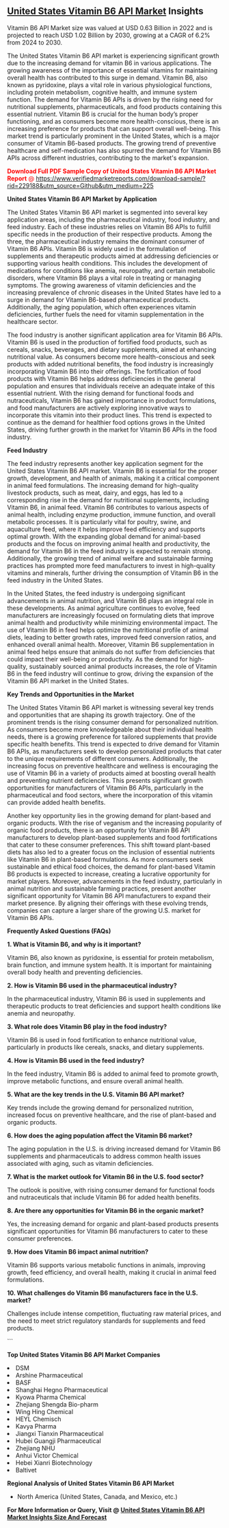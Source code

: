 <h2><a href="https://www.verifiedmarketreports.com/download-sample/?rid=229188&amp;utm_source=Github&amp;utm_medium=225" target="_blank">United States Vitamin B6 API Market</a> Insights</h2><p>Vitamin B6 API Market size was valued at USD 0.63 Billion in 2022 and is projected to reach USD 1.02 Billion by 2030, growing at a CAGR of 6.2% from 2024 to 2030.</p><p> <p>The United States Vitamin B6 API market is experiencing significant growth due to the increasing demand for vitamin B6 in various applications. The growing awareness of the importance of essential vitamins for maintaining overall health has contributed to this surge in demand. Vitamin B6, also known as pyridoxine, plays a vital role in various physiological functions, including protein metabolism, cognitive health, and immune system function. The demand for Vitamin B6 APIs is driven by the rising need for nutritional supplements, pharmaceuticals, and food products containing this essential nutrient. Vitamin B6 is crucial for the human body’s proper functioning, and as consumers become more health-conscious, there is an increasing preference for products that can support overall well-being. This market trend is particularly prominent in the United States, which is a major consumer of Vitamin B6-based products. The growing trend of preventive healthcare and self-medication has also spurred the demand for Vitamin B6 APIs across different industries, contributing to the market's expansion. <p><span class=""><span style="color: #ff0000;"><strong>Download Full PDF Sample Copy of United States Vitamin B6 API Market Report</strong> @ </span><a href="https://www.verifiedmarketreports.com/download-sample/?rid=229188&amp;utm_source=Github&amp;utm_medium=225" target="_blank">https://www.verifiedmarketreports.com/download-sample/?rid=229188&amp;utm_source=Github&amp;utm_medium=225</a></span></p></p> <p><strong>United States Vitamin B6 API Market by Application</strong></p> <p>The United States Vitamin B6 API market is segmented into several key application areas, including the pharmaceutical industry, food industry, and feed industry. Each of these industries relies on Vitamin B6 APIs to fulfill specific needs in the production of their respective products. Among the three, the pharmaceutical industry remains the dominant consumer of Vitamin B6 APIs. Vitamin B6 is widely used in the formulation of supplements and therapeutic products aimed at addressing deficiencies or supporting various health conditions. This includes the development of medications for conditions like anemia, neuropathy, and certain metabolic disorders, where Vitamin B6 plays a vital role in treating or managing symptoms. The growing awareness of vitamin deficiencies and the increasing prevalence of chronic diseases in the United States have led to a surge in demand for Vitamin B6-based pharmaceutical products. Additionally, the aging population, which often experiences vitamin deficiencies, further fuels the need for vitamin supplementation in the healthcare sector. <p>The food industry is another significant application area for Vitamin B6 APIs. Vitamin B6 is used in the production of fortified food products, such as cereals, snacks, beverages, and dietary supplements, aimed at enhancing nutritional value. As consumers become more health-conscious and seek products with added nutritional benefits, the food industry is increasingly incorporating Vitamin B6 into their offerings. The fortification of food products with Vitamin B6 helps address deficiencies in the general population and ensures that individuals receive an adequate intake of this essential nutrient. With the rising demand for functional foods and nutraceuticals, Vitamin B6 has gained importance in product formulations, and food manufacturers are actively exploring innovative ways to incorporate this vitamin into their product lines. This trend is expected to continue as the demand for healthier food options grows in the United States, driving further growth in the market for Vitamin B6 APIs in the food industry.</p> <p><strong>Feed Industry</strong></p> <p>The feed industry represents another key application segment for the United States Vitamin B6 API market. Vitamin B6 is essential for the proper growth, development, and health of animals, making it a critical component in animal feed formulations. The increasing demand for high-quality livestock products, such as meat, dairy, and eggs, has led to a corresponding rise in the demand for nutritional supplements, including Vitamin B6, in animal feed. Vitamin B6 contributes to various aspects of animal health, including enzyme production, immune function, and overall metabolic processes. It is particularly vital for poultry, swine, and aquaculture feed, where it helps improve feed efficiency and supports optimal growth. With the expanding global demand for animal-based products and the focus on improving animal health and productivity, the demand for Vitamin B6 in the feed industry is expected to remain strong. Additionally, the growing trend of animal welfare and sustainable farming practices has prompted more feed manufacturers to invest in high-quality vitamins and minerals, further driving the consumption of Vitamin B6 in the feed industry in the United States. <p>In the United States, the feed industry is undergoing significant advancements in animal nutrition, and Vitamin B6 plays an integral role in these developments. As animal agriculture continues to evolve, feed manufacturers are increasingly focused on formulating diets that improve animal health and productivity while minimizing environmental impact. The use of Vitamin B6 in feed helps optimize the nutritional profile of animal diets, leading to better growth rates, improved feed conversion ratios, and enhanced overall animal health. Moreover, Vitamin B6 supplementation in animal feed helps ensure that animals do not suffer from deficiencies that could impact their well-being or productivity. As the demand for high-quality, sustainably sourced animal products increases, the role of Vitamin B6 in the feed industry will continue to grow, driving the expansion of the Vitamin B6 API market in the United States.</p> <p><strong>Key Trends and Opportunities in the Market</strong></p> <p>The United States Vitamin B6 API market is witnessing several key trends and opportunities that are shaping its growth trajectory. One of the prominent trends is the rising consumer demand for personalized nutrition. As consumers become more knowledgeable about their individual health needs, there is a growing preference for tailored supplements that provide specific health benefits. This trend is expected to drive demand for Vitamin B6 APIs, as manufacturers seek to develop personalized products that cater to the unique requirements of different consumers. Additionally, the increasing focus on preventive healthcare and wellness is encouraging the use of Vitamin B6 in a variety of products aimed at boosting overall health and preventing nutrient deficiencies. This presents significant growth opportunities for manufacturers of Vitamin B6 APIs, particularly in the pharmaceutical and food sectors, where the incorporation of this vitamin can provide added health benefits. <p>Another key opportunity lies in the growing demand for plant-based and organic products. With the rise of veganism and the increasing popularity of organic food products, there is an opportunity for Vitamin B6 API manufacturers to develop plant-based supplements and food fortifications that cater to these consumer preferences. This shift toward plant-based diets has also led to a greater focus on the inclusion of essential nutrients like Vitamin B6 in plant-based formulations. As more consumers seek sustainable and ethical food choices, the demand for plant-based Vitamin B6 products is expected to increase, creating a lucrative opportunity for market players. Moreover, advancements in the feed industry, particularly in animal nutrition and sustainable farming practices, present another significant opportunity for Vitamin B6 API manufacturers to expand their market presence. By aligning their offerings with these evolving trends, companies can capture a larger share of the growing U.S. market for Vitamin B6 APIs.</p> <p><strong>Frequently Asked Questions (FAQs)</strong></p> <p><strong>1. What is Vitamin B6, and why is it important?</strong></p> <p>Vitamin B6, also known as pyridoxine, is essential for protein metabolism, brain function, and immune system health. It is important for maintaining overall body health and preventing deficiencies.</p> <p><strong>2. How is Vitamin B6 used in the pharmaceutical industry?</strong></p> <p>In the pharmaceutical industry, Vitamin B6 is used in supplements and therapeutic products to treat deficiencies and support health conditions like anemia and neuropathy.</p> <p><strong>3. What role does Vitamin B6 play in the food industry?</strong></p> <p>Vitamin B6 is used in food fortification to enhance nutritional value, particularly in products like cereals, snacks, and dietary supplements.</p> <p><strong>4. How is Vitamin B6 used in the feed industry?</strong></p> <p>In the feed industry, Vitamin B6 is added to animal feed to promote growth, improve metabolic functions, and ensure overall animal health.</p> <p><strong>5. What are the key trends in the U.S. Vitamin B6 API market?</strong></p> <p>Key trends include the growing demand for personalized nutrition, increased focus on preventive healthcare, and the rise of plant-based and organic products.</p> <p><strong>6. How does the aging population affect the Vitamin B6 market?</strong></p> <p>The aging population in the U.S. is driving increased demand for Vitamin B6 supplements and pharmaceuticals to address common health issues associated with aging, such as vitamin deficiencies.</p> <p><strong>7. What is the market outlook for Vitamin B6 in the U.S. food sector?</strong></p> <p>The outlook is positive, with rising consumer demand for functional foods and nutraceuticals that include Vitamin B6 for added health benefits.</p> <p><strong>8. Are there any opportunities for Vitamin B6 in the organic market?</strong></p> <p>Yes, the increasing demand for organic and plant-based products presents significant opportunities for Vitamin B6 manufacturers to cater to these consumer preferences.</p> <p><strong>9. How does Vitamin B6 impact animal nutrition?</strong></p> <p>Vitamin B6 supports various metabolic functions in animals, improving growth, feed efficiency, and overall health, making it crucial in animal feed formulations.</p> <p><strong>10. What challenges do Vitamin B6 manufacturers face in the U.S. market?</strong></p> <p>Challenges include intense competition, fluctuating raw material prices, and the need to meet strict regulatory standards for supplements and feed products.</p> ```</p><p><strong>Top United States Vitamin B6 API Market Companies</strong></p><div data-test-id=""><p><li>DSM</li><li> Arshine Pharmaceutical</li><li> BASF</li><li> Shanghai Hegno Pharmaceutical</li><li> Kyowa Pharma Chemical</li><li> Zhejiang Shengda Bio-pharm</li><li> Wing Hing Chemical</li><li> HEYL Chemisch</li><li> Kavya Pharma</li><li> Jiangxi Tianxin Pharmaceutical</li><li> Hubei Guangji Pharmaceutical</li><li> Zhejiang NHU</li><li> Anhui Victor Chemical</li><li> Hebei Xianri Biotechnology</li><li> Baltivet</li></p><div><strong>Regional Analysis of&nbsp;United States Vitamin B6 API Market</strong></div><ul><li dir="ltr"><p dir="ltr">North America&nbsp;(United States, Canada, and Mexico, etc.)</p></li></ul><p><strong>For More Information or Query, Visit @&nbsp;</strong><strong><a href="https://www.verifiedmarketreports.com/product/vitamin-b6-api-market/?utm_source=Github&amp;utm_medium=225" target="_blank">United States Vitamin B6 API Market Insights Size And Forecast</a></strong></p></div>
